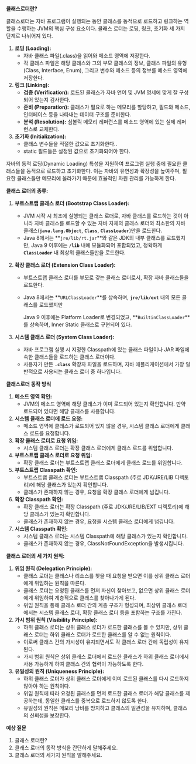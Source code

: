 **클래스로더란?**

클래스로더는 자바 프로그램이 실행되는 동안 클래스를 동적으로 로드하고 링크하는 역할을 수행하는 JVM의 핵심 구성 요소이다. 클래스 로더는 로딩, 링크, 초기화 세 가지 단계로 나뉘어져 있다.

1. **로딩 (Loading):**
    - 자바 클래스 파일(.class)을 읽어와 메소드 영역에 저장한다.
    - 각 클래스 파일은 해당 클래스와 그의 부모 클래스의 정보, 클래스 파일의 유형 (Class, Interface, Enum), 그리고 변수와 메소드 등의 정보를 메소드 영역에 저장한다.
2. **링크 (Linking):**
    - **검증 (Verification):** 로드된 클래스가 자바 언어 및 JVM 명세에 맞게 잘 구성되어 있는지 검사한다.
    - **준비 (Preparation):** 클래스가 필요로 하는 메모리를 할당하고, 필드와 메소드, 인터페이스 등을 나타내는 데이터 구조를 준비한다.
    - **분석 (Resolution):** 심볼릭 메모리 레퍼런스를 메소드 영역에 있는 실제 레퍼런스로 교체한다.
3. **초기화 (Initialization):**
    - 클래스 변수들을 적절한 값으로 초기화한다..
    - static 필드들은 설정된 값으로 초기화되어야 한다.

자바의 동적 로딩(Dynamic Loading) 특성을 지원하여 프로그램 실행 중에 필요한 클래스들을 동적으로 로드하고 초기화한다. 이는 자바의 유연성과 확장성을 높여주며, 필요한 클래스들만 메모리에 올라가기 때문에 효율적인 자원 관리를 가능하게 한다.

**클래스 로더의 종류:**

1. **부트스트랩 클래스 로더 (Bootstrap Class Loader):**
    - JVM 시작 시 최초에 실행되는 클래스 로더로, 자바 클래스를 로드하는 것이 아니라 자바 클래스를 로드할 수 있는 자바 자체의 클래스 로더와 최소한의 자바 클래스(**`java.lang.Object`**, **`Class`**, **`ClassLoader`**)만을 로드한다.
    - Java 8에서는 **`jre/lib/rt.jar`**와 같은 JDK의 내부 클래스를 로드했지만, Java 9 이후에는 **`/lib`** 내에 모듈화되어 포함되었고, 정확하게 **`ClassLoader`** 내 최상위 클래스들만을 로드한다.
2. **확장 클래스 로더 (Extension Class Loader):**
    - 부트스트랩 클래스 로더를 부모로 갖는 클래스 로더로서, 확장 자바 클래스들을 로드한다.
    - Java 8에서는 **`URLClassLoader`**를 상속하며, **`jre/lib/ext`** 내의 모든 클래스를 로드했지만
        
        Java 9 이후에는 Platform Loader로 변경되었고, **`BuiltinClassLoader`**를 상속하며, Inner Static 클래스로 구현되어 있다.
        
3. **시스템 클래스 로더 (System Class Loader):**
    - 자바 프로그램 실행 시 지정한 Classpath에 있는 클래스 파일이나 JAR 파일에 속한 클래스들을 로드하는 클래스 로더이다.
    - 사용자가 만든 **`.class`** 확장자 파일을 로드하며, 자바 애플리케이션에서 가장 일반적으로 사용되는 클래스 로더 중 하나입니다.

**클래스로더 동작 방식**

1. **메소드 영역 확인:**
    - JVM의 메소드 영역에 해당 클래스가 이미 로드되어 있는지 확인합니다. 만약 로드되어 있다면 해당 클래스를 사용합니다.
2. **시스템 클래스 로더에 로드 요청:**
    - 메소드 영역에 클래스가 로드되어 있지 않을 경우, 시스템 클래스 로더에게 클래스 로드를 요청합니다.
3. **확장 클래스 로더로 요청 위임:**
    - 시스템 클래스 로더는 확장 클래스 로더에게 클래스 로드를 위임합니다.
4. **부트스트랩 클래스 로더로 요청 위임:**
    - 확장 클래스 로더는 부트스트랩 클래스 로더에게 클래스 로드를 위임합니다.
5. **부트스트랩 Classpath 확인:**
    - 부트스트랩 클래스 로더는 부트스트랩 Classpath (주로 JDK/JRE/LIB 디렉토리)에 해당 클래스가 있는지 확인합니다.
    - 클래스가 존재하지 않는 경우, 요청을 확장 클래스 로더에게 넘깁니다.
6. **확장 Classpath 확인:**
    - 확장 클래스 로더는 확장 Classpath (주로 JDK/JRE/LIB/EXT 디렉토리)에 해당 클래스가 있는지 확인합니다.
    - 클래스가 존재하지 않는 경우, 요청을 시스템 클래스 로더에게 넘깁니다.
7. **시스템 Classpath 확인:**
    - 시스템 클래스 로더는 시스템 Classpath에 해당 클래스가 있는지 확인합니다.
    - 클래스가 존재하지 않는 경우, ClassNotFoundException을 발생시킵니다.
    

**클래스 로더의 세 가지 원칙:**

1. **위임 원칙 (Delegation Principle):**
    - 클래스 로더는 클래스나 리소스를 찾을 때 요청을 받으면 이를 상위 클래스 로더에게 위임하는 원칙을 따른다.
    - 클래스 로더는 요청된 클래스를 먼저 자신이 찾아보고, 없으면 상위 클래스 로더에게 위임하여 계층적으로 클래스를 찾아나가게 된다.
    - 위임 원칙을 통해 클래스 로더 간의 계층 구조가 형성되며, 최상위 클래스 로더에서는 시스템 클래스 로더, 확장 클래스 로더 등을 포함하는 구조를 가진다.
2. **가시 범위 원칙 (Visibility Principle):**
    - 하위 클래스 로더는 상위 클래스 로더가 로드한 클래스를 볼 수 있지만, 상위 클래스 로더는 하위 클래스 로더가 로드한 클래스를 알 수 없는 원칙이다.
    - 이로써 클래스 간의 가시성이 유지되면서도 각 클래스 로더 간에 독립성이 유지된다.
    - 가시 범위 원칙은 상위 클래스 로더에서 로드한 클래스가 하위 클래스 로더에서 사용 가능하게 하여 클래스 간의 협력이 가능하도록 한다.
3. **유일성의 원칙 (Uniqueness Principle):**
    - 하위 클래스 로더가 상위 클래스 로더에게 이미 로드된 클래스를 다시 로드하지 않아야 하는 원칙이다.
    - 위임 원칙에 따라 요청된 클래스를 먼저 로드한 클래스 로더가 해당 클래스를 제공하는데, 동일한 클래스를 중복으로 로드하지 않도록 한다.
    - 유일성의 원칙은 메모리 낭비를 방지하고 클래스의 일관성을 유지하며, 클래스의 신뢰성을 보장한다.


**예상 질문**

1. 클래스 로더란?
2. 클래스 로더의 동작 방식을 간단하게 말해주세요.
3. 클래스 로더의 세가지 원칙을 말해주세요.